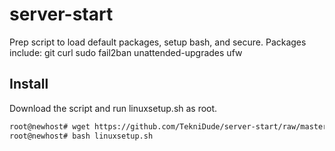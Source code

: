 # server-start

Prep script to load default packages, setup bash, and secure. Packages include: git curl sudo fail2ban unattended-upgrades ufw

## Install

Download the script and run linuxsetup.sh as root.

```bash
root@newhost# wget https://github.com/TekniDude/server-start/raw/master/linuxsetup.sh
root@newhost# bash linuxsetup.sh
```
